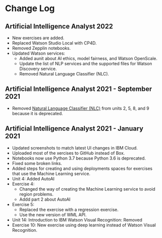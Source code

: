 # Change Log
## Artificial Intelligence Analyst 2022
* New exercises are added.
* Replaced Watson Studio Local with CP4D.
* Removed Zepplin notebooks.
* Updated Watson services:
  * Added aunit about AI ethics, model fairness, and Watson OpenScale.
  * Update the list of NLP services and the supported files for Watson Discovery service.
  * Removed Natural Language Classifier (NLC).
## Artificial Intelligence Analyst 2021 - September 2021
* Removed [Natural Language Classifier (NLC)](https://cloud.ibm.com/docs/natural-language-classifier) from units 2, 5, 8, and 9 because it is deprecated.
## Artificial Intelligence Analyst 2021 - January 2021
* Updated screenshots to match latest UI changes in IBM Cloud.
* Uploaded most of the xercises to GitHub instead of Box.
* Notebooks now use Python 3.7 because Python 3.6 is deprecated.
* Fixed some broken links.
* Added steps for creating and using deployments spaces for exercises that use the Machine Learning service.
* Unit 4: Added AutoAI
* Exercise 4:
  * Changed the way of creating the Machine Learning service to avoid region problems.
  * Addd part 2 about AutoAI
* Exercise 5:
  * Replaced the exercise with a regression exercise.
  * Use the new version of WML API.
* Unit 14: Introduction to IBM Watson Visual Recognition: Removed
* Exercise 10: New exercise using deep learning instead of Watson Visual Recognition.
